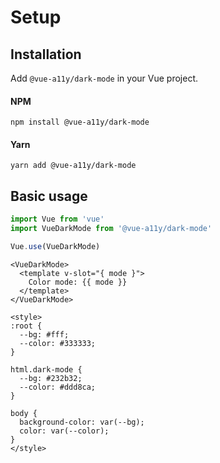 # Setup

## Installation

Add `@vue-a11y/dark-mode` in your Vue project.

#### NPM
```shell
npm install @vue-a11y/dark-mode
```

#### Yarn
```shell
yarn add @vue-a11y/dark-mode
```

## Basic usage

```javascript
import Vue from 'vue'
import VueDarkMode from '@vue-a11y/dark-mode'

Vue.use(VueDarkMode)
```

```vue
<VueDarkMode>
  <template v-slot="{ mode }">
    Color mode: {{ mode }}
  </template>
</VueDarkMode>

<style>
:root {
  --bg: #fff;
  --color: #333333;
}

html.dark-mode {
  --bg: #232b32;
  --color: #ddd8ca;
}

body {
  background-color: var(--bg);
  color: var(--color);
}
</style>
```
